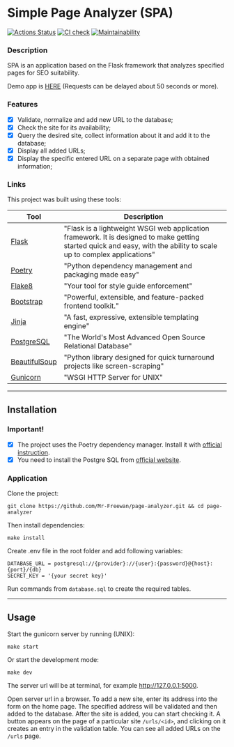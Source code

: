 # Simple Page Analyzer (SPA)

[![Actions Status](https://github.com/Mr-Freewan/python-project-83/actions/workflows/hexlet-check.yml/badge.svg)](https://github.com/Mr-Freewan/python-project-83/actions)
[![CI check](https://github.com/Mr-Freewan/python-project-83/actions/workflows/work-check.yml/badge.svg)](https://github.com/Mr-Freewan/python-project-83/actions/workflows/work-check.yml)
[![Maintainability](https://api.codeclimate.com/v1/badges/2d7b759fc7462a88dc10/maintainability)](https://codeclimate.com/github/Mr-Freewan/python-project-83/maintainability)

### Description

SPA is an application based on the Flask framework that analyzes specified
pages for SEO suitability.

Demo app is [HERE](https://page-analyzer-alr1.onrender.com/)  (Requests can be delayed about 50 seconds or more).

### Features

* [X] Validate, normalize and add new URL to the database;
* [X] Check the site for its availability;
* [X] Query the desired site, collect information about it and add it to the
  database;
* [X] Display all added URLs;
* [X] Display the specific entered URL on a separate page with obtained
  information;

### Links

This project was built using these tools:

| Tool                                                            | Description                                                                                                                                                          |
|-----------------------------------------------------------------|----------------------------------------------------------------------------------------------------------------------------------------------------------------------|
| [Flask](https://flask.palletsprojects.com/en/3.0.x/)            | "Flask is a lightweight WSGI web application framework. It is designed to make getting started quick and easy, with the ability to scale up to complex applications" |
| [Poetry](https://python-poetry.org/)                            | "Python dependency management and packaging made easy"                                                                                                               |
| [Flake8](https://flake8.pycqa.org/)                             | "Your tool for style guide enforcement"                                                                                                                              | 
| [Bootstrap](https://getbootstrap.com/)                          | "Powerful, extensible, and feature-packed frontend toolkit."                                                                                                         | 
| [Jinja](https://jinja.palletsprojects.com/en/3.1.x/)            | "A fast, expressive, extensible templating engine"                                                                                                                   | 
| [PostgreSQL](https://www.postgresql.org/)                       | "The World's Most Advanced Open Source Relational Database"                                                                                                          | 
| [BeautifulSoup](https://www.crummy.com/software/BeautifulSoup/) | "Python library designed for quick turnaround projects like screen-scraping"                                                                                         | 
| [Gunicorn](https://gunicorn.org/)                               | "WSGI HTTP Server for UNIX"                                                                                                                                          | 

---

## Installation

### Important!

* [X] The project uses the Poetry dependency manager. Install it
  with [official instruction](https://python-poetry.org/docs/#installation).
* [X] You need to install the Postgre SQL
  from [official website](https://www.postgresql.org/download/).

### Application

Clone the project:

    git clone https://github.com/Mr-Freewan/page-analyzer.git && cd page-analyzer

Then install dependencies:

    make install

Create .env file in the root folder and add following variables:

    DATABASE_URL = postgresql://{provider}://{user}:{password}@{host}:{port}/{db}
    SECRET_KEY = '{your secret key}'

Run commands from `database.sql` to create the required tables.

---

## Usage

Start the gunicorn server by running (UNIX):

    make start

Or start the development mode:

    make dev

The server url will be at terminal, for example http://127.0.0.1:5000.

Open server url in a browser. To add a new site, enter its address into the
form on the home page. The specified address will be validated and then added
to the database. After the site is added, you can start checking it. A button
appears on the page of a particular site `/urls/<id>`, and clicking on it creates an entry
in the validation table. You can see all added URLs on the `/urls` page.
